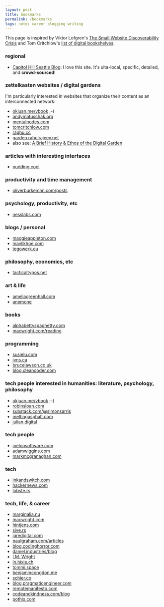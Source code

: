 ```yaml
---
layout: post
title: bookmarks
permalink: /bookmarks
tags: notes career blogging writing
---
```


This page is inspired by Viktor Lofgren's [The Small Website Discoverability Crisis](https://www.marginalia.nu/log/19-website-discoverability-crisis/) and Tom Critchlow's [list of digital bookshelves](https://tomcritchlow.com/wiki/books/bookshelves/).
<!--more-->

### regional

- [Capitol Hill Seattle Blog](https://www.capitolhillseattle.com/): I love this site. It's ulta-local, specific, detailed, and **crowd-sourced**!

### zettelkasten websites / digital gardens
I'm particularly interested in websites that organize their content as an interconnected network:
- [okjuan.me/vbook](https://okjuan.me/vbook) ;-)
- [andymatuschak.org](https://andymatuschak.org/)
- [mentalnodes.com](https://www.mentalnodes.com/)
- [tomcritchlow.com](https://tomcritchlow.com/)
- [raghu.cc](https://raghu.cc/)
- [garden.rahulrajeev.net](https://garden.rahulrajeev.net/starts-here)
- also see: [A Brief History & Ethos of the Digital Garden](https://maggieappleton.com/garden-history)

### articles with interesting interfaces
- [pudding.cool](https://pudding.cool)

### productivity and time management
- [oliverburkeman.com/posts](https://www.oliverburkeman.com/posts)

### psychology, productivity, etc
- [nesslabs.com](https://nesslabs.com/best)

### blogs / personal
- [maggieappleton.com](https://maggieappleton.com)
- [maylikhoe.com](https://maylikhoe.com/)
- [tegowerk.eu](https://tegowerk.eu/)

### philosophy, economics, etc
- [tacticaltypos.net](https://tacticaltypos.net/)

### art & life
- [ameliagreenhall.com](https://ameliagreenhall.com/blog)
- [anemone](https://anemone.substack.com/)

### books
- [alphabettyspaghetty.com](https://alphabettyspaghetty.com/category/books-literature/book-reviews/)
- [macwright.com/reading](https://macwright.com/reading/)

### programming
- [susielu.com](https://www.susielu.com/)
- [jvns.ca](https://jvns.ca/)
- [brucelawson.co.uk](https://brucelawson.co.uk/)
- [blog.cleancoder.com](https://blog.cleancoder.com/)

### tech people interested in humanities: literature, psychology, philosophy
- [okjuan.me/vbook](https://okjuan.me/vbook) ;-)
- [robinsloan.com](https://www.robinsloan.com/)
- [substack.com/@simonsarris](https://substack.com/@simonsarris)
- [meltingasphalt.com](https://meltingasphalt.com/)
- [julian.digital](https://julian.digital/)

### tech people
- [joelonsoftware.com](https://www.joelonsoftware.com/)
- [adamwiggins.com](https://adamwiggins.com/making-computers-better/)
- [markmcgranaghan.com](https://markmcgranaghan.com/)

### tech
- [inkandswitch.com](https://www.inkandswitch.com/)
- [hackernews.com](https://hackernews.com/)
- [lobste.rs](https://lobste.rs/)

### tech, life, & career
- [marginalia.nu](https://www.marginalia.nu/)
- [macwright.com](https://macwright.com/)
- [hintjens.com](http://hintjens.com/)
- [sive.rs](https://sive.rs/)
- [jaredigital.com](https://www.jaredigital.com/archive)
- [paulgraham.com/articles](http://www.paulgraham.com/articles.html)
- [blog.codinghorror.com](https://blog.codinghorror.com)
- [daniel.industries/blog](https://www.daniel.industries/blog/)
- [I.M. Wright](https://imwrightshardcode.com/)
- [ln.hixie.ch](https://ln.hixie.ch/)
- [tommi.space](https://tommi.space/home/)
- [benjamincongdon.me](https://benjamincongdon.me/blog)
- [schier.co](https://schier.co/blog)
- [blog.pragmaticengineer.com](https://blog.pragmaticengineer.com/)
- [remotemanifesto.com](https://remotemanifesto.com/)
- [codeandkindness.com/blog](https://codeandkindness.com/blog/)
- [pothix.com](https://pothix.com/)
